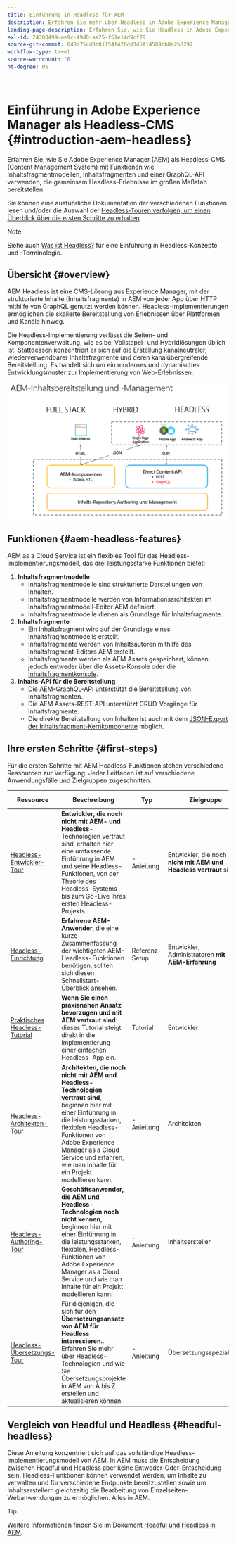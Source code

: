 ```yaml
---
title: Einführung in Headless für AEM
description: Erfahren Sie mehr über Headless in Adobe Experience Manager (AEM) mit einer Kombination aus detaillierter Dokumentation und Headless-Journeys. Erfahren Sie, wie Funktionen wie Inhaltsfragmentmodelle, Inhaltsfragmente und eine GraphQL-API verwendet werden, um Headless-Erlebnisse zu nutzen.
landing-page-description: Erfahren Sie, wie Sie Headless in Adobe Experience Manager as a Cloud Service verwenden und verwalten können.
exl-id: 24300499-ae9c-49d0-aa25-f51e14d9cf79
source-git-commit: 6d8d75cd0b01154f420dd3d5f14589bb8a2b8297
workflow-type: tm+mt
source-wordcount: '0'
ht-degree: 0%

---
```



# Einführung in Adobe Experience Manager als Headless-CMS {#introduction-aem-headless}

Erfahren Sie, wie Sie Adobe Experience Manager (AEM) als Headless-CMS (Content Management System) mit Funktionen wie Inhaltsfragmentmodellen, Inhaltsfragmenten und einer GraphQL-API verwenden, die gemeinsam Headless-Erlebnisse im großen Maßstab bereitstellen.

Sie können eine ausführliche Dokumentation der verschiedenen Funktionen lesen und/oder die Auswahl der [Headless-Touren verfolgen, um einen Überblick über die ersten Schritte zu erhalten](#first-steps).

>[!NOTE]
>
>Siehe auch [Was ist Headless?](/help/headless/what-is-headless.md) für eine Einführung in Headless-Konzepte und -Terminologie.

## Übersicht {#overview}

AEM Headless ist eine CMS-Lösung aus Experience Manager, mit der strukturierte Inhalte (Inhaltsfragmente) in AEM von jeder App über HTTP mithilfe von GraphQL genutzt werden können. Headless-Implementierungen ermöglichen die skalierte Bereitstellung von Erlebnissen über Plattformen und Kanäle hinweg.

Die Headless-Implementierung verlässt die Seiten- und Komponentenverwaltung, wie es bei Vollstapel- und Hybridlösungen üblich ist. Stattdessen konzentriert er sich auf die Erstellung kanalneutraler, wiederverwendbarer Inhaltsfragmente und deren kanalübergreifende Bereitstellung. Es handelt sich um ein modernes und dynamisches Entwicklungsmuster zur Implementierung von Web-Erlebnissen.

![AEM-Implementierungsmodelle](assets/aem-implementation-models.png)

## Funktionen {#aem-headless-features}

AEM as a Cloud Service ist ein flexibles Tool für das Headless-Implementierungsmodell, das drei leistungsstarke Funktionen bietet:

1. **Inhaltsfragmentmodelle**
   * Inhaltsfragmentmodelle sind strukturierte Darstellungen von Inhalten.
   * Inhaltsfragmentmodelle werden von Informationsarchitekten im Inhaltsfragmentmodell-Editor AEM definiert.
   * Inhaltsfragmentmodelle dienen als Grundlage für Inhaltsfragmente.
1. **Inhaltsfragmente**
   * Ein Inhaltsfragment wird auf der Grundlage eines Inhaltsfragmentmodells erstellt.
   * Inhaltsfragmente werden von Inhaltsautoren mithilfe des Inhaltsfragment-Editors AEM erstellt.
   * Inhaltsfragmente werden als AEM Assets gespeichert, können jedoch entweder über die Assets-Konsole oder die [Inhaltsfragmentkonsole](/help/sites-cloud/administering/content-fragments/content-fragments-console.md).
1. **Inhalts-API für die Bereitstellung**
   * Die AEM-GraphQL-API unterstützt die Bereitstellung von Inhaltsfragmenten.
   * Die AEM Assets-REST-API unterstützt CRUD-Vorgänge für Inhaltsfragmente.
   * Die direkte Bereitstellung von Inhalten ist auch mit dem [JSON-Export der Inhaltsfragment-Kernkomponente](https://experienceleague.adobe.com/docs/experience-manager-core-components/using/components/content-fragment-component.html?lang=de) möglich.

## Ihre ersten Schritte {#first-steps}

Für die ersten Schritte mit AEM Headless-Funktionen stehen verschiedene Ressourcen zur Verfügung. Jeder Leitfaden ist auf verschiedene Anwendungsfälle und Zielgruppen zugeschnitten.

| Ressource | Beschreibung | Typ | Zielgruppe | Schätzung Zeit |
|---|---|---|---|---|
| [Headless-Entwickler-Tour](/help/journey-headless/developer/overview.md) | **Entwickler, die noch nicht mit AEM- und Headless**-Technologien vertraut sind, erhalten hier eine umfassende Einführung in AEM und seine Headless-Funktionen, von der Theorie des Headless-Systems bis zum Go-Live Ihres ersten Headless-Projekts. | -Anleitung | Entwickler, die noch **nicht mit AEM und Headless vertraut** sind | 1 Stunde |
| [Headless-Einrichtung](/help/headless/setup/introduction.md) | **Erfahrene AEM-Anwender**, die eine kurze Zusammenfassung der wichtigsten AEM-Headless-Funktionen benötigen, sollten sich diesen Schnellstart-Überblick ansehen. | Referenz-Setup | Entwickler, Administratoren **mit AEM-Erfahrung** | 20 Minuten |
| [Praktisches Headless-Tutorial](https://experienceleague.adobe.com/docs/experience-manager-learn/getting-started-with-aem-headless/graphql/multi-step/overview.html?lang=de) | **Wenn Sie einen praxisnahen Ansatz bevorzugen und mit AEM vertraut sind**: dieses Tutorial steigt direkt in die Implementierung einer einfachen Headless-App ein. | Tutorial | Entwickler | 2 Stunden |
| [Headless-Architekten-Tour](/help/journey-headless/architect/overview.md) | **Architekten, die noch nicht mit AEM und Headless-Technologien vertraut sind**, beginnen hier mit einer Einführung in die leistungsstarken, flexiblen Headless-Funktionen von Adobe Experience Manager as a Cloud Service und erfahren, wie man Inhalte für ein Projekt modellieren kann. | -Anleitung | Architekten | 1 Stunde |
| [Headless-Authoring-Tour](/help/journey-headless/author/overview.md) | **Geschäftsanwender, die AEM und Headless-Technologien noch nicht kennen**, beginnen hier mit einer Einführung in die leistungsstarken, flexiblen, Headless-Funktionen von Adobe Experience Manager as a Cloud Service und wie man Inhalte für ein Projekt modellieren kann. | -Anleitung | Inhaltsersteller | 1 Stunde |
| [Headless-Übersetzungs-Tour](/help/journey-headless/translation/overview.md) | Für diejenigen, die sich für den **Übersetzungsansatz von AEM für Headless interessieren.**. Erfahren Sie mehr über Headless-Technologien und wie Sie Übersetzungsprojekte in AEM von A bis Z erstellen und aktualisieren können. | -Anleitung | Übersetzungsspezialisten | 1 Stunde |

## Vergleich von Headful und Headless {#headful-headless}

Diese Anleitung konzentriert sich auf das vollständige Headless-Implementierungsmodell von AEM. In AEM muss die Entscheidung zwischen Headful und Headless aber keine Entweder-Oder-Entscheidung sein. Headless-Funktionen können verwendet werden, um Inhalte zu verwalten und für verschiedene Endpunkte bereitzustellen sowie um Inhaltserstellern gleichzeitig die Bearbeitung von Einzelseiten-Webanwendungen zu ermöglichen. Alles in AEM.

>[!TIP]
>
>Weitere Informationen finden Sie im Dokument [Headful und Headless in AEM](/help/implementing/developing/headful-headless.md).